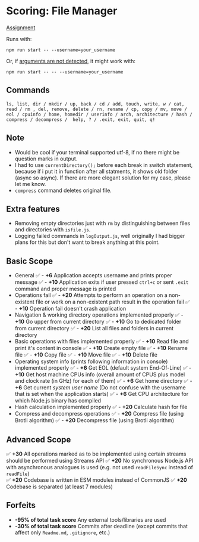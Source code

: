 # Scoring: File Manager

[Assignment](https://github.com/AlreadyBored/nodejs-assignments/blob/main/assignments/file-manager/assignment.md)

Runs with:

`npm run start -- --username=your_username`

Or, if [arguments are not detected](https://github.com/npm/cli/issues/7375), it might work with:

`npm run start -- -- --username=your_username`


## Commands

`ls, list, dir / mkdir / up, back / cd / add, touch, write, w / cat, read / rm , del, remove, delete / rn, rename / cp, copy / mv, move / eol / cpuinfo / home, homedir / userinfo / arch, architecture / hash / compress / decompress /  help, ? / .exit, exit, quit, q! `

## Note

- Would be cool if your terminal supported utf-8, if no there might be question marks in output.
- I had to use `currentDirectory();` before each break in switch statement, because if i put it in function after all statments, it shows old folder (async so async). If there are more elegant solution for my case, please let me know.
- `compress` command deletes original file.


## Extra features
- Removing empty directories just with `rm` by distinguishing between files and directories with `isfile.js`.
- Logging failed commands in `logOutput.js`, well originally I had bigger plans for this but don't want to break anything at this point.

## Basic Scope
- General
✅     - **+6** Application accepts username and prints proper message
✅   - **+10** Application exits if user pressed `ctrl+c` or sent `.exit` command and proper message is printed
- Operations fail
✅   - **+20** Attempts to perform an operation on a non-existent file or work on a non-existent path result in the operation fail
✅   - **+10** Operation fail doesn't crash application
- Navigation & working directory operations implemented properly
✅   - **+10** Go upper from current directory
✅  - **+10** Go to dedicated folder from current directory
✅    - **+20** List all files and folders in current directory
- Basic operations with files implemented properly
✅    - **+10** Read file and print it's content in console
✅    - **+10** Create empty file
✅    - **+10** Rename file
✅    - **+10** Copy file
✅    - **+10** Move file
✅    - **+10** Delete file
- Operating system info (prints following information in console) implemented properly
✅    - **+6** Get EOL (default system End-Of-Line)
✅    - **+10** Get host machine CPUs info (overall amount of CPUS plus model and clock rate (in GHz) for each of them)
✅    - **+6** Get home directory
✅    - **+6** Get current *system user name* (Do not confuse with the username that is set when the application starts)
✅   - **+6** Get CPU architecture for which Node.js binary has compiled
- Hash calculation implemented properly
✅   - **+20** Calculate hash for file 
- Compress and decompress operations
✅   - **+20** Compress file (using Brotli algorithm)
✅   - **+20** Decompress file (using Brotli algorithm)

## Advanced Scope

✅ **+30** All operations marked as to be implemented using certain streams should be performed using Streams API
✅ **+20** No synchronous Node.js API with asynchronous analogues is used (e.g. not used `readFileSync` instead of `readFile`)  
✅ **+20** Codebase is written in ESM modules instead of CommonJS
✅ **+20** Codebase is separated (at least 7 modules)

## Forfeits

- **-95% of total task score** Any external tools/libraries are used
- **-30% of total task score** Commits after deadline (except commits that affect only `Readme.md`, `.gitignore`, etc.)
